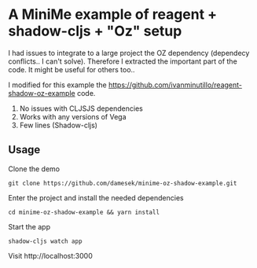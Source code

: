 # A MiniMe example of reagent + shadow-cljs + "Oz" setup

I had issues to integrate to a large project the OZ dependency (dependecy conflicts.. I can't solve). 
Therefore I extracted the important part of the code. It might be useful for others too..


I modified for this example the https://github.com/ivanminutillo/reagent-shadow-oz-example code.

1. No issues with CLJSJS dependencies
2. Works with any versions of Vega
3. Few lines (Shadow-cljs)

## Usage
Clone the demo

```
git clone https://github.com/damesek/minime-oz-shadow-example.git
```

Enter the project and install the needed dependencies

```
cd minime-oz-shadow-example && yarn install
```

Start the app

```
shadow-cljs watch app

```
Visit http://localhost:3000


